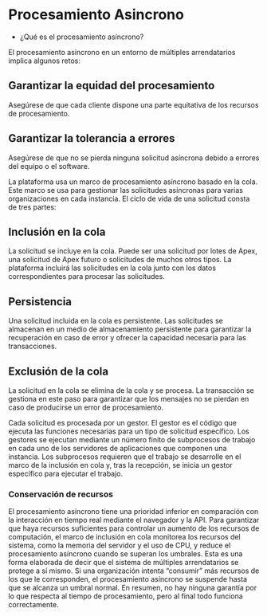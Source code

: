 # Procesamiento Asincrono

- ¿Qué es el procesamiento asíncrono?

El procesamiento asíncrono en un entorno de múltiples arrendatarios implica algunos retos:

## Garantizar la equidad del procesamiento

Asegúrese de que cada cliente dispone una parte equitativa de los recursos de procesamiento.

## Garantizar la tolerancia a errores

Asegúrese de que no se pierda ninguna solicitud asíncrona debido a errores del equipo o el software.

La plataforma usa un marco de procesamiento asíncrono basado en la cola. Este marco se usa para gestionar las solicitudes asíncronas para varias organizaciones en cada instancia. El ciclo de vida de una solicitud consta de tres partes:

## Inclusión en la cola

La solicitud se incluye en la cola. Puede ser una solicitud por lotes de Apex, una solicitud de Apex futuro o solicitudes de muchos otros tipos. La plataforma incluirá las solicitudes en la cola junto con los datos correspondientes para procesar las solicitudes.

## Persistencia

Una solicitud incluida en la cola es persistente. Las solicitudes se almacenan en un medio de almacenamiento persistente para garantizar la recuperación en caso de error y ofrecer la capacidad necesaria para las transacciones.

## Exclusión de la cola

La solicitud en la cola se elimina de la cola y se procesa. La transacción se gestiona en este paso para garantizar que los mensajes no se pierdan en caso de producirse un error de procesamiento.

Cada solicitud es procesada por un gestor. El gestor es el código que ejecuta las funciones necesarias para un tipo de solicitud específico. Los gestores se ejecutan mediante un número finito de subprocesos de trabajo en cada uno de los servidores de aplicaciones que componen una instancia. Los subprocesos requieren que el trabajo se desarrolle en el marco de la inclusión en cola y, tras la recepción, se inicia un gestor específico para ejecutar el trabajo.

### Conservación de recursos

El procesamiento asíncrono tiene una prioridad inferior en comparación con la interacción en tiempo real mediante el navegador y la API. Para garantizar que haya recursos suficientes para controlar un aumento de los recursos de computación, el marco de inclusión en cola monitorea los recursos del sistema, como la memoria del servidor y el uso de CPU, y reduce el procesamiento asíncrono cuando se superan los umbrales. Esta es una forma elaborada de decir que el sistema de múltiples arrendatarios se protege a sí mismo. Si una organización intenta “consumir” más recursos de los que le corresponden, el procesamiento asíncrono se suspende hasta que se alcanza un umbral normal. En resumen, no hay ninguna garantía por lo que respecta al tiempo de procesamiento, pero al final todo funciona correctamente.
